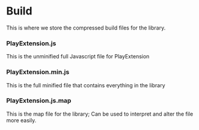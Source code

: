 # Build
This is where we store the compressed build files for the library.

### PlayExtension.js
This is the unminified full Javascript file for PlayExtension

### PlayExtension.min.js
This is the full minified file that contains everything in the library

### PlayExtension.js.map
This is the map file for the library; Can be used to interpret and alter the file more easily.

